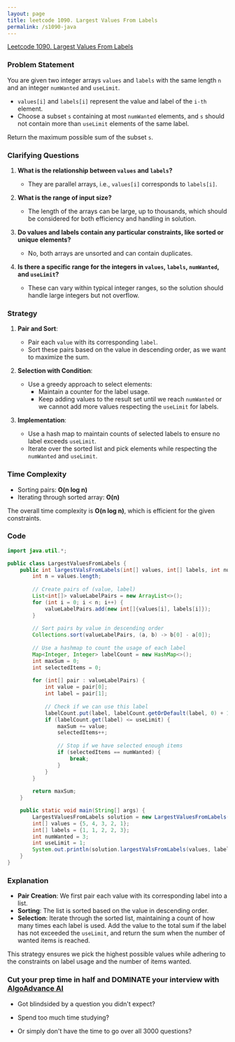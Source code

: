 ```yaml
---
layout: page
title: leetcode 1090. Largest Values From Labels
permalink: /s1090-java
---
```

[Leetcode 1090. Largest Values From Labels](https://algoadvance.github.io/algoadvance/l1090)
### Problem Statement

You are given two integer arrays `values` and `labels` with the same length `n` and an integer `numWanted` and `useLimit`.

* `values[i]` and `labels[i]` represent the value and label of the `i-th` element.
* Choose a subset `s` containing at most `numWanted` elements, and `s` should not contain more than `useLimit` elements of the same label.

Return the maximum possible sum of the subset `s`.

### Clarifying Questions

1. **What is the relationship between `values` and `labels`?**
   - They are parallel arrays, i.e., `values[i]` corresponds to `labels[i]`.

2. **What is the range of input size?**
   - The length of the arrays can be large, up to thousands, which should be considered for both efficiency and handling in solution.

3. **Do values and labels contain any particular constraints, like sorted or unique elements?**
   - No, both arrays are unsorted and can contain duplicates.

4. **Is there a specific range for the integers in `values`, `labels`, `numWanted`, and `useLimit`?**
   - These can vary within typical integer ranges, so the solution should handle large integers but not overflow.

### Strategy

1. **Pair and Sort**:
   - Pair each `value` with its corresponding `label`.
   - Sort these pairs based on the value in descending order, as we want to maximize the sum.

2. **Selection with Condition**:
   - Use a greedy approach to select elements:
     - Maintain a counter for the label usage.
     - Keep adding values to the result set until we reach `numWanted` or we cannot add more values respecting the `useLimit` for labels.

3. **Implementation**:
   - Use a hash map to maintain counts of selected labels to ensure no label exceeds `useLimit`.
   - Iterate over the sorted list and pick elements while respecting the `numWanted` and `useLimit`.

### Time Complexity

- Sorting pairs: **O(n log n)**
- Iterating through sorted array: **O(n)**

The overall time complexity is **O(n log n)**, which is efficient for the given constraints.

### Code

```java
import java.util.*;

public class LargestValuesFromLabels {
    public int largestValsFromLabels(int[] values, int[] labels, int numWanted, int useLimit) {
        int n = values.length;
        
        // Create pairs of (value, label)
        List<int[]> valueLabelPairs = new ArrayList<>();
        for (int i = 0; i < n; i++) {
            valueLabelPairs.add(new int[]{values[i], labels[i]});
        }
        
        // Sort pairs by value in descending order
        Collections.sort(valueLabelPairs, (a, b) -> b[0] - a[0]);
        
        // Use a hashmap to count the usage of each label
        Map<Integer, Integer> labelCount = new HashMap<>();
        int maxSum = 0;
        int selectedItems = 0;
        
        for (int[] pair : valueLabelPairs) {
            int value = pair[0];
            int label = pair[1];
            
            // Check if we can use this label
            labelCount.put(label, labelCount.getOrDefault(label, 0) + 1);
            if (labelCount.get(label) <= useLimit) {
                maxSum += value;
                selectedItems++;
                
                // Stop if we have selected enough items
                if (selectedItems == numWanted) {
                    break;
                }
            }
        }
        
        return maxSum;
    }

    public static void main(String[] args) {
        LargestValuesFromLabels solution = new LargestValuesFromLabels();
        int[] values = {5, 4, 3, 2, 1};
        int[] labels = {1, 1, 2, 2, 3};
        int numWanted = 3;
        int useLimit = 1;
        System.out.println(solution.largestValsFromLabels(values, labels, numWanted, useLimit)); // Output: 9 (5 + 3 + 1)
    }
}
```

### Explanation

- **Pair Creation**: We first pair each value with its corresponding label into a list.
- **Sorting**: The list is sorted based on the value in descending order.
- **Selection**: Iterate through the sorted list, maintaining a count of how many times each label is used. Add the value to the total sum if the label has not exceeded the `useLimit`, and return the sum when the number of wanted items is reached.

This strategy ensures we pick the highest possible values while adhering to the constraints on label usage and the number of items wanted.


### Cut your prep time in half and DOMINATE your interview with [AlgoAdvance AI](https://algoAdvance.com)

- Got blindsided by a question you didn't expect?

- Spend too much time studying?

- Or simply don't have the time to go over all 3000 questions?

